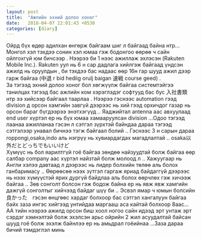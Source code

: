 ```yaml
---
layout: post
title:  "Ажлийн эхний долоо хоног"
date:   2018-04-07 22:01:43 +0530
categories: [diary]
---
```

Ойрд бүх өдөр адилхан өнгөрж байгаам шиг л байгаад байна нтр... Монгол хэл тэхдээ сонин хэл юмаа гэж бодонгоо өөрөө ч сайн ойлгохгүй юм бичсээр . Нээрээ би 1 нээс ажиллаж эхлэсэн (Rakuten Mobile Inc.). Rakuten уул нь 6 н сар дадлага хийлгэж байгаад үндсэн ажилд нь оруулдын , би тэхдээ бас надаас өөр 16н гар шууд ажил дээр гарж байгаа (中退 r bid hediig orulj baigan 速戦 course geed) .
<br>
За тэгээд эхний долоо хоног бол хөгжүүлж байгаа системтэйгээ танилцах тэгээд бас ажлийн ком хэрэглэдэг софтууд бас бус 入社書類 нтр ээ хийсээр байгаал таарлаа . Нээрээ гэснээс automation гээд  division д орсон хамгийн завгүй дээрээс нь хий гээд орхичдог газар нь орсон бараг бүгдээрээ энэтхэгүүд .. Яаджийтал antenna аас авхуулаад end user хүртэл ер нь бүх юмаа хамааруулсан division ...Одоо тэгээд лаанаа ажилланаа гэсэн л сэтгэл зүрхтэй байндаа дараа тэгээд сэтгэлээр унавал бичнээ тэгж байгаал болий .. Гэснээс 3 н сарын дараа roppongi,osaka,indo аль нэгрүү нь хувиардагдах магадлалтай .. osaka以外だとどっちでもいいけど<br>
Хүмүүс нь бол яарилтгүй гоё байгаа зөндөө найзуудтай болж байгаа өөр салбар company аас хүртэл найзтай болж молоод л .. Хажуугаар нь Англи хэлээ давтаад л дээрээс нь лидер болхийн төлөө аль болох ганбаримасу .. Өөрөөсөө нээх зүтгэл гаргаж яриад байдаггүй дээрээс нь нээх хүмүүстэй ярих дургүй байдлаа аль болох өөрчлөх гэж хичээж байгаа .. Зөв сонголт болсон гэж бодож байна ер нь явж явж хамгийн дажгүй сонголтыг хийчээд байдаг шүү би .. Эсвэл ямар ч юмын болсийн 良かった　гэсэн өнцгөөс хардаг болхоор бас сэтгэл хангалуун байгаа байх заза ингэс хийгээд унтийдаа маргааш аса кайтай болхоор 8аас... АА тийн нээрээ ажилд орсон биш хоол ногоо сайн идээд эрт унтаж эрт сэрдэг хэмнэлтэй болж эхэлсэн арьс ойрийн 2 жил асуудалтай байсан шууд гоё болж эхэлж байнлээ ер нь амьдрал гоёийнаа ...Заза дараа бичий тэмдэглэл минь
